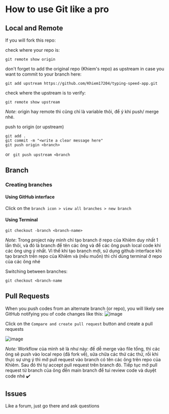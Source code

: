 # How to use Git like a pro

## Local and Remote

If you will fork this repo: 

check where your repo is:

```
git remote show origin
```

don't forget to add the original repo (Khiem's repo) as upstream in case you want to commit to your branch here:

```
git add upstream https://github.com/Khiem17204/typing-speed-app.git
```

check where the upstream is to verify:

```
git remote show upstream
```

*Note*: origin hay remote thì cũng chỉ là variable thôi, để ý khi push/ merge nhé.

push to origin (or upstream)

```
git add .
git commit -m "<write a clear message here"
git push origin <branch>
```
or ` git push upstream <branch`

## Branch

### Creating branches
#### Using GitHub interface

Click on the `branch icon > view all branches > new branch`

#### Using Terminal

```
git checkout -branch <branch-name>
```

*Note*: Trong project này mình chỉ tạo branch ở repo của Khiêm duy nhất 1 lần thôi, và đó là branch để tên các ông và để các ông push local code khi các ông ưng ý nhất. Vì thế khi tạo branch mới, sử dụng github interface khi tạo branch trên repo của Khiêm và (nếu muốn) thì chỉ dùng terminal ở repo của các ông nhé

Switching between branches:

```
git checkout <branch-name
```

## Pull Requests

When you push codes from an alternate branch (or repo), you will likely see GitHub notifying you of code changes like this:
![image](https://github.com/Khiem17204/typing-speed-app/assets/60612625/d3b555ab-70c1-4f13-9418-284a543b659d)

Click on the `Compare and create pull request` button and create a pull requests

![image](https://github.com/Khiem17204/typing-speed-app/assets/60612625/9012a96d-4bc5-404c-b569-5f7300f9f469)

*Note:* Workflow của mình sẽ là như này: để dễ merge vào file tổng, thì các ông sẽ push vào local repo (đã fork về), sửa chữa các thứ các thứ, rồi khi thực sự ưng ý thì mở pull request vào branch có tên các ông trên repo của Khiêm. Sau đó thì tự accept pull request trên branch đó. Tiếp tục mở pull request từ branch của ông đến main branch để tui review code và duyệt code nhé ✔️

## Issues

Like a forum, just go there and ask questions



